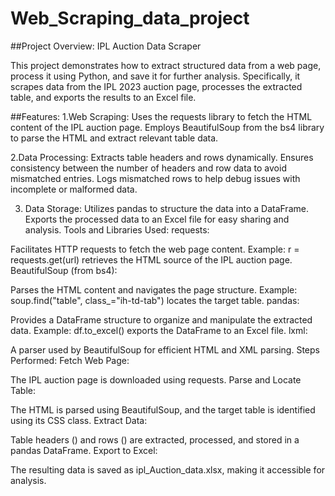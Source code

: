 # Web_Scraping_data_project

##Project Overview: 
IPL Auction Data Scraper

This project demonstrates how to extract structured data from a web page, process it using Python, and save it for further analysis. Specifically, it scrapes data from the IPL 2023 auction page, processes the extracted table, and exports the results to an Excel file.

##Features:
1.Web Scraping:
Uses the requests library to fetch the HTML content of the IPL auction page.
Employs BeautifulSoup from the bs4 library to parse the HTML and extract relevant table data.

2.Data Processing:
Extracts table headers and rows dynamically.
Ensures consistency between the number of headers and row data to avoid mismatched entries.
Logs mismatched rows to help debug issues with incomplete or malformed data.

3. Data Storage:
Utilizes pandas to structure the data into a DataFrame.
Exports the processed data to an Excel file for easy sharing and analysis.
Tools and Libraries Used:
requests:

Facilitates HTTP requests to fetch the web page content.
Example: r = requests.get(url) retrieves the HTML source of the IPL auction page.
BeautifulSoup (from bs4):

Parses the HTML content and navigates the page structure.
Example: soup.find("table", class_="ih-td-tab") locates the target table.
pandas:

Provides a DataFrame structure to organize and manipulate the extracted data.
Example: df.to_excel() exports the DataFrame to an Excel file.
lxml:

A parser used by BeautifulSoup for efficient HTML and XML parsing.
Steps Performed:
Fetch Web Page:

The IPL auction page is downloaded using requests.
Parse and Locate Table:

The HTML is parsed using BeautifulSoup, and the target table is identified using its CSS class.
Extract Data:

Table headers (<th>) and rows (<tr>) are extracted, processed, and stored in a pandas DataFrame.
Export to Excel:

The resulting data is saved as ipl_Auction_data.xlsx, making it accessible for analysis.
